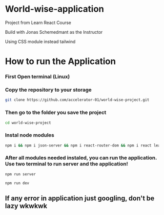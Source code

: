 # World-wise-application

 <p>
 Project from Learn React Course<br/>

Build with Jonas Schemedmant as the Instructor<br/>

Using CSS module instead tailwind<br/>

 </p>

# How to run the Application

### First Open terminal (Linux)

### Copy the repository to your storage

```sh
git clone https://github.com/accelerator-01/world-wise-project.git
```

### Then go to the folder you save the project

```sh
cd world-wise-project
```

### Instal node modules

```sh
npm i && npm i json-server && npm i react-router-dom && npm i react leaflet
```

### After all modules needed instaled, you can run the application. Use two terminal to run server and the application!

```sh
npm run server
```

```sh
npm run dev
```

## If any error in application just googling, don't be lazy wkwkwk
